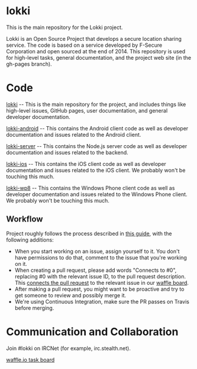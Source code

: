 # lokki

This is the main repository for the Lokki project.

Lokki is an Open Source Project that develops a secure location sharing service. The code is based on a service developed by F-Secure Corporation and open sourced at the end of 2014. This repository is used for high-level tasks, general documentation, and the project web site (in the gh-pages branch).

# Code

[lokki](https://github.com/TheSoftwareFactory/lokki) -- This is the main repository for the project, and includes things like high-level issues, GitHub pages, user documentation, and general developer documentation.

[lokki-android](https://github.com/TheSoftwareFactory/lokki-android) -- This contains the Android client code as well as developer documentation and issues related to the Android client.

[lokki-server](https://github.com/TheSoftwareFactory/lokki-server) -- This contains the Node.js server code as well as developer documentation and issues related to the backend.

[lokki-ios](https://github.com/TheSoftwareFactory/lokki-ios) -- This contains the iOS client code as well as developer documentation and issues related to the iOS client. We probably won't be touching this much.

[lokki-wp8](https://github.com/TheSoftwareFactory/lokki-wp8) -- This contains the Windows Phone client code as well as developer documentation and issues related to the Windows Phone client. We probably won't be touching this much.

## Workflow

Project roughly follows the process described in [this guide](https://guides.github.com/activities/contributing-to-open-source/), with the following additions:

- When you start working on an issue, assign yourself to it. You don't have permissions to do that, comment to the issue that you're working on it.
- When creating a pull request, please add words "Connects to #0", replacing #0 with the relevant issue ID, to the pull request description. This [connects the pull request](https://github.com/waffleio/waffle.io/wiki/FAQs#prs-connect-keywords) to the relevant issue in our [waffle board](https://waffle.io/thesoftwarefactory/lokki).
- After making a pull request, you might want to be proactive and try to get someone to review and possibly merge it.
- We're using Continuous Integration, make sure the PR passes on Travis before merging.

# Communication and Collaboration

Join #lokki on IRCNet (for example, irc.stealth.net).

[waffle.io task board](https://waffle.io/thesoftwarefactory/lokki)
